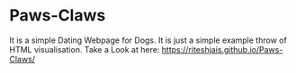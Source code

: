 # Paws-Claws
It is a simple Dating Webpage for Dogs. It is just a simple example throw of HTML visualisation. Take a Look at here: https://riteshjais.github.io/Paws-Claws/

